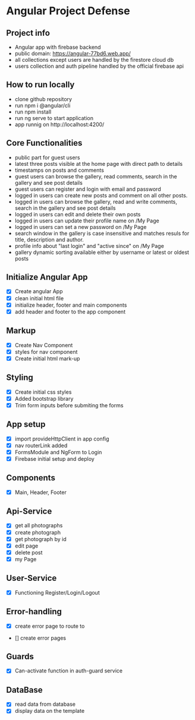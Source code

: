 # Angular Project Defense

## Project info

-   Angular app with firebase backend
-   public domain: https://angular-77bd6.web.app/
-   all collections except users are handled by the firestore cloud db
-   users collection and auth pipeline handled by the official firebase api

## How to run locally

-   clone github repository
-   run npm i @angular/cli
-   run npm install
-   run ng serve to start application
-   app runnig on http://localhost:4200/

## Core Functionalities

-   public part for guest users
-   latest three posts visible at the home page with direct path to details
-   timestamps on posts and comments
-   guest users can browse the gallery, read comments, search in the gallery and see post details
-   guest users can register and login with email and password
-   logged in users can create new posts and comment on all other posts.
-   logged in users can browse the gallery, read and write comments, search in the gallery and see post details
-   logged in users can edit and delete their own posts
-   logged in users can update their profile name on /My Page
-   logged in users can set a new password on /My Page
-   search window in the gallery is case insensitive and matches resuls for title, description and author.
-   profile info about "last login" and "active since" on /My Page
-   gallery dynamic sorting available either by username or latest or oldest posts

> > > > > > > > > > > > > > > > > > > > > > > > > > > > > > > > > > > > > > > > > > > > > > > > > > > > > > > > > > > > > > > > > > > > > > > > > > > > > > > > > >

## Initialize Angular App

-   [x] Create angular App
-   [x] clean initial html file
-   [x] initialize header, footer and main components
-   [x] add header and footer to the app component

## Markup

-   [x] Create Nav Component
-   [x] styles for nav component
-   [x] Create initial html mark-up

## Styling

-   [x] Create initial css styles
-   [x] Added bootstrap library
-   [x] Trim form inputs before submiting the forms

## App setup

-   [x] import provideHttpClient in app config
-   [x] nav routerLink added
-   [x] FormsModule and NgForm to Login
-   [x] Firebase initial setup and deploy

## Components

-   [x] Main, Header, Footer

## Api-Service

-   [x] get all photographs
-   [x] create photograph
-   [x] get photograph by id
-   [x] edit page
-   [x] delete post
-   [x] my Page

## User-Service

-   [x] Functioning Register/Login/Logout

## Error-handling

-   [x] create error page to route to
-   [] create error pages

## Guards

-   [x] Can-activate function in auth-guard service

## DataBase

-   [x] read data from database
-   [x] display data on the template
